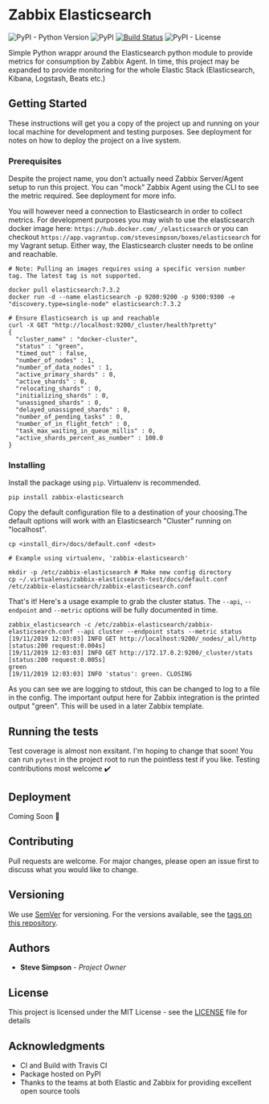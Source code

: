 # Zabbix Elasticsearch

![PyPI - Python Version](https://img.shields.io/pypi/pyversions/zabbix_elasticsearch) ![PyPI](https://img.shields.io/pypi/v/zabbix_elasticsearch) [![Build Status](https://travis-ci.org/steve-simpson/zabbix_elasticsearch.svg?branch=master)](https://travis-ci.org/steve-simpson/zabbix_elasticsearch)
![PyPI - License](https://img.shields.io/pypi/l/zabbix_elasticsearch) 

Simple Python wrappr around the Elasticsearch python module to provide metrics for consumption by Zabbix Agent. In time, this project may be expanded to provide monitoring for the whole Elastic Stack (Elasticsearch, Kibana, Logstash, Beats etc.)

## Getting Started

These instructions will get you a copy of the project up and running on your local machine for development and testing purposes. See deployment for notes on how to deploy the project on a live system.

### Prerequisites

Despite the project name, you don't actually need Zabbix Server/Agent setup to run this project. You can "mock" Zabbix Agent using the CLI to see the metric required. See deployment for more info.

You will however need a connection to Elasticsearch in order to collect metrics. For development purposes you may wish to use the elasticsearch docker image here: `https://hub.docker.com/_/elasticsearch` or you can checkout `https://app.vagrantup.com/stevesimpson/boxes/elasticsearch` for my Vagrant setup. Either way, the Elasticsearch cluster needs to be online and reachable.

```
# Note: Pulling an images requires using a specific version number tag. The latest tag is not supported.

docker pull elasticsearch:7.3.2
docker run -d --name elasticsearch -p 9200:9200 -p 9300:9300 -e "discovery.type=single-node" elasticsearch:7.3.2

# Ensure Elasticsearch is up and reachable
curl -X GET "http://localhost:9200/_cluster/health?pretty"
{
  "cluster_name" : "docker-cluster",
  "status" : "green",
  "timed_out" : false,
  "number_of_nodes" : 1,
  "number_of_data_nodes" : 1,
  "active_primary_shards" : 0,
  "active_shards" : 0,
  "relocating_shards" : 0,
  "initializing_shards" : 0,
  "unassigned_shards" : 0,
  "delayed_unassigned_shards" : 0,
  "number_of_pending_tasks" : 0,
  "number_of_in_flight_fetch" : 0,
  "task_max_waiting_in_queue_millis" : 0,
  "active_shards_percent_as_number" : 100.0
}
```

### Installing

Install the package using `pip`. Virtualenv is recommended.
```
pip install zabbix-elasticsearch
```

Copy the default configuration file to a destination of your choosing.The default options will work with an Elasticsearch "Cluster" running on "localhost".
```
cp <install_dir>/docs/default.conf <dest>

# Example using virtualenv, 'zabbix-elasticsearch'

mkdir -p /etc/zabbix-elasticsearch # Make new config directory
cp ~/.virtualenvs/zabbix-elasticsearch-test/docs/default.conf /etc/zabbix-elasticsearch/zabbix-elasticsearch.conf
```

That's it! Here's a usage example to grab the cluster status.  The `--api`, `--endpoint` and `--metric` options will be fully documented in time.
```
zabbix_elasticsearch -c /etc/zabbix-elasticsearch/zabbix-elasticsearch.conf --api cluster --endpoint stats --metric status
[19/11/2019 12:03:03] INFO GET http://localhost:9200/_nodes/_all/http [status:200 request:0.004s]
[19/11/2019 12:03:03] INFO GET http://172.17.0.2:9200/_cluster/stats [status:200 request:0.005s]
green
[19/11/2019 12:03:03] INFO 'status': green. CLOSING
```

As you can see we are logging to stdout, this can be changed to log to a file in the config. The important output here for Zabbix integration is the printed output "green". This will be used in a later Zabbix template.
## Running the tests

Test coverage is almost non exsitant. I'm hoping to change that soon! You can run `pytest` in the project root to run the pointless test if you like. Testing contributions most welcome :heavy_check_mark:

## Deployment

Coming Soon :construction:

## Contributing

Pull requests are welcome. For major changes, please open an issue first to discuss what you would like to change.

## Versioning

We use [SemVer](http://semver.org/) for versioning. For the versions available, see the [tags on this repository](https://github.com/your/project/tags). 

## Authors

* **Steve Simpson** - *Project Owner*

## License

This project is licensed under the MIT License - see the [LICENSE](LICENSE) file for details

## Acknowledgments

* CI and Build with Travis CI
* Package hosted on PyPI 
* Thanks to the teams at both Elastic and Zabbix for providing excellent open source tools